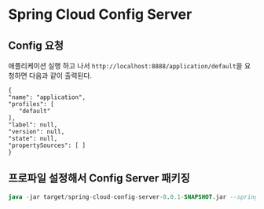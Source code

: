# Spring Cloud Config Server

## Config 요청
애플리케이션 실행 하고 나서 <code>http://localhost:8888/application/default</code>을 요청하면 다음과 같이 출력된다.

```
{
"name": "application",
"profiles": [
   "default"
],
"label": null,
"version": null,
"state": null,
"propertySources": [ ]
}
```

## 프로파일 설정해서 Config Server 패키징
```sql
java -jar target/spring-cloud-config-server-0.0.1-SNAPSHOT.jar --spring.cloud.config.profile=production
```